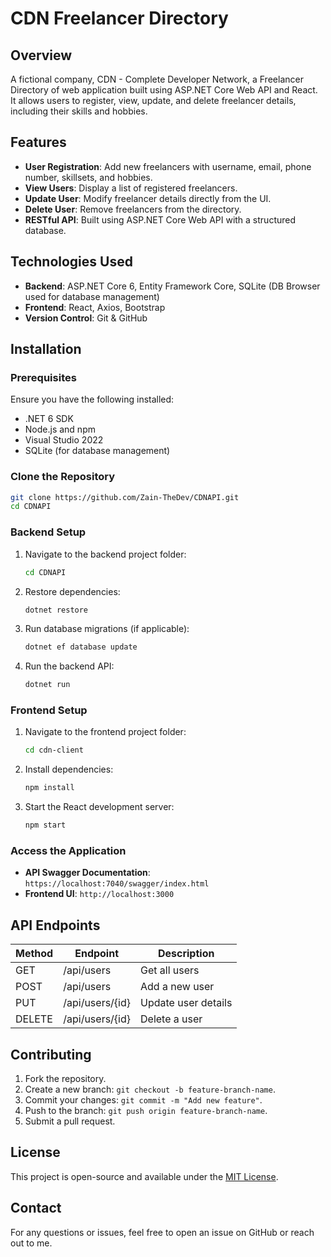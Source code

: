 # CDN Freelancer Directory

## Overview
A fictional company, CDN - Complete Developer Network, a Freelancer Directory of web application built using ASP.NET Core Web API and React. It allows users to register, view, update, and delete freelancer details, including their skills and hobbies.

## Features
- **User Registration**: Add new freelancers with username, email, phone number, skillsets, and hobbies.
- **View Users**: Display a list of registered freelancers.
- **Update User**: Modify freelancer details directly from the UI.
- **Delete User**: Remove freelancers from the directory.
- **RESTful API**: Built using ASP.NET Core Web API with a structured database.

## Technologies Used
- **Backend**: ASP.NET Core 6, Entity Framework Core, SQLite (DB Browser used for database management)
- **Frontend**: React, Axios, Bootstrap
- **Version Control**: Git & GitHub

## Installation

### Prerequisites
Ensure you have the following installed:
- .NET 6 SDK
- Node.js and npm
- Visual Studio 2022
- SQLite (for database management)

### Clone the Repository
```sh
git clone https://github.com/Zain-TheDev/CDNAPI.git
cd CDNAPI
```

### Backend Setup
1. Navigate to the backend project folder:
   ```sh
   cd CDNAPI
   ```
2. Restore dependencies:
   ```sh
   dotnet restore
   ```
3. Run database migrations (if applicable):
   ```sh
   dotnet ef database update
   ```
4. Run the backend API:
   ```sh
   dotnet run
   ```

### Frontend Setup
1. Navigate to the frontend project folder:
   ```sh
   cd cdn-client
   ```
2. Install dependencies:
   ```sh
   npm install
   ```
3. Start the React development server:
   ```sh
   npm start
   ```

### Access the Application
- **API Swagger Documentation**: `https://localhost:7040/swagger/index.html`
- **Frontend UI**: `http://localhost:3000`

## API Endpoints
| Method | Endpoint         | Description |
|--------|-----------------|-------------|
| GET    | /api/users      | Get all users |
| POST   | /api/users      | Add a new user |
| PUT    | /api/users/{id} | Update user details |
| DELETE | /api/users/{id} | Delete a user |

## Contributing
1. Fork the repository.
2. Create a new branch: `git checkout -b feature-branch-name`.
3. Commit your changes: `git commit -m "Add new feature"`.
4. Push to the branch: `git push origin feature-branch-name`.
5. Submit a pull request.

## License
This project is open-source and available under the [MIT License](LICENSE).

## Contact
For any questions or issues, feel free to open an issue on GitHub or reach out to me.

